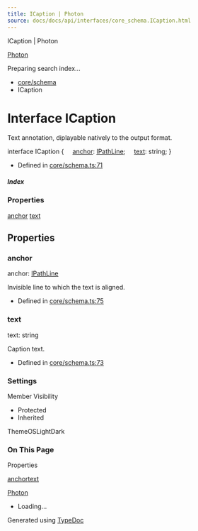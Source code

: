 ```yaml
---
title: ICaption | Photon
source: docs/docs/api/interfaces/core_schema.ICaption.html
---
```


ICaption | Photon

[Photon](../index.html)




Preparing search index...

* [core/schema](../modules/core_schema.html)
* ICaption

# Interface ICaption

Text annotation, diplayable natively to the output format.

interface ICaption {
    [anchor](#anchor): [IPathLine](core_schema.IPathLine.html);
    [text](#text): string;
}

* Defined in [core/schema.ts:71](https://github.com/mwhite454/photon/blob/main/packages/photon/src/core/schema.ts#L71)

##### Index

### Properties

[anchor](#anchor)
[text](#text)

## Properties

### anchor

anchor: [IPathLine](core_schema.IPathLine.html)

Invisible line to which the text is aligned.

* Defined in [core/schema.ts:75](https://github.com/mwhite454/photon/blob/main/packages/photon/src/core/schema.ts#L75)

### text

text: string

Caption text.

* Defined in [core/schema.ts:73](https://github.com/mwhite454/photon/blob/main/packages/photon/src/core/schema.ts#L73)

### Settings

Member Visibility

* Protected
* Inherited

ThemeOSLightDark

### On This Page

Properties

[anchor](#anchor)[text](#text)

[Photon](../index.html)

* Loading...

Generated using [TypeDoc](https://typedoc.org/)
